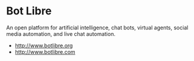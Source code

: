 # Bot Libre
An open platform for artificial intelligence, chat bots, virtual agents, social media automation, and live chat automation.

* http://www.botlibre.org
* http://www.botlibre.com
